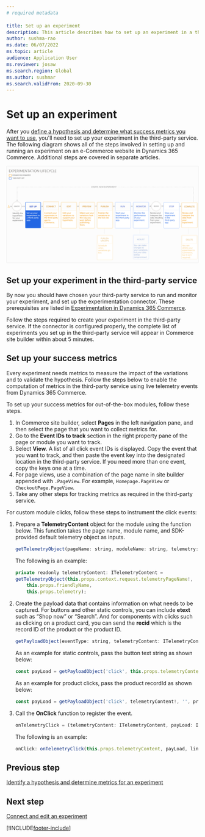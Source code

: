 ```yaml
---
# required metadata

title: Set up an experiment
description: This article describes how to set up an experiment in a third-party service.
author: sushma-rao 
ms.date: 06/07/2022
ms.topic: article
audience: Application User
ms.reviewer: josaw
ms.search.region: Global
ms.author: sushmar
ms.search.validFrom: 2020-09-30
---
```


# Set up an experiment

After you [define a hypothesis and determine what success metrics you want to use](experimentation-identify.md), you'll need to set up your experiment in the third-party service. The following diagram shows all of the steps involved in setting up and running an experiment on an e-Commerce website in Dynamics 365 Commerce. Additional steps are covered in separate articles.

[ ![Experimentation user journey - Setup.](./media/experimentation_setup.svg) ](./media/experimentation_setup.svg#lightbox)


## Set up your experiment in the third-party service
By now you should have chosen your third-party service to run and monitor your experiment, and set up the experimentation connector. These prerequisites are listed in  [Experimentation in Dynamics 365 Commerce](experimentation-overview.md).

Follow the steps required to create your experiment in the third-party service. If the connector is configured properly, the complete list of experiments you set up in the third-party service will appear in Commerce site builder within about 5 minutes.

## Set up your success metrics
Every experiment needs metrics to measure the impact of the variations and to validate the hypothesis. Follow the steps below to enable the computation of metrics in the third-party service using live telemetry events from Dynamics 365 Commerce.

To set up your success metrics for out-of-the-box modules, follow these steps.

1. In Commerce site builder, select **Pages** in the left navigation pane, and then select the page that you want to collect metrics for. 
1. Go to the **Event IDs to track** section in the right property pane of the page or module you want to track.
1. Select **View**. A list of all click event IDs is displayed. Copy the event that you want to track, and then paste the event key into the designated location in the third-party service. If you need more than one event, copy the keys one at a time. 
1. For page views, use a combination of the page name in site builder appended with `.PageView`. For example, `Homepage.PageView` or `CheckoutPage.PageView`.
1. Take any other steps for tracking metrics as required in the third-party service.

For custom module clicks, follow these steps to instrument the click events:

1. Prepare a **TelemetryContent** object for the module using the function below. This function takes the page name, module name, and SDK-provided default telemetry object as inputs.
    ```Javascript
    getTelemetryObject(pageName: string, moduleName: string, telemetry: ITelemetry): ITelemetryContent
    ```
    The following is an example: 
    ```JavaScript
    private readonly telemetryContent: ITelemetryContent = 
    getTelemetryObject(this.props.context.request.telemetryPageName!, 
        this.props.friendlyName, 
        this.props.telemetry);
    ```
1. Create the payload data that contains information on what needs to be captured. For buttons and other static controls, you can include **etext** such as “Shop now” or “Search”. And for components with clicks such as clicking on a product card, you can send the **recid** which is the record ID of the product or the product ID.
    ```JavaScript
    getPayloadObject(eventType: string, telemetryContent: ITelemetryContent, etext: string, recid?: string): IPayLoad
    ```
    As an example for static controls, pass the button text string as shown below:
    ```JavaScript
    const payLoad = getPayloadObject('click', this.props.telemetryContent, 'Shop Now', '');
    ```
    As an example for product clicks, pass the product recordId as shown below:
    ```JavaScript
    const payLoad = getPayloadObject('click', telemetryContent!, '', product.RecordId.toString());
    ```
1. Call the **OnClick** function to register the event.
    ```Javascript
    onTelemetryClick = (telemetryContent: ITelemetryContent, payLoad: IPayLoad, linkText: string) => () =>
    ```
    The following is an example:
    ```JavaScript
    onClick: onTelemetryClick(this.props.telemetryContent, payLoad, linkText)
    ```

## Previous step
[Identify a hypothesis and determine metrics for an experiment](experimentation-identify.md) 


## Next step
[Connect and edit an experiment](experimentation-connect-edit.md)


[!INCLUDE[footer-include](../includes/footer-banner.md)]
